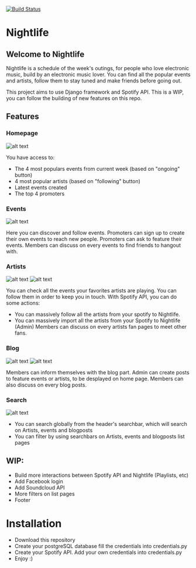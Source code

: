 [![Build Status](https://travis-ci.org/LeMayhem/nightlife.svg?branch=deploy)](https://travis-ci.org/LeMayhem/nightlife)

# Nightlife

## Welcome to Nightlife

Nightlife is a schedule of the week's outings, for people who love electronic music, build by an electronic music lover.
You can find all the popular events and artists, follow them to stay tuned and make friends before going out.

This project aims to use Django framework and Spotify API. This is a WIP, you can follow the building of new features on this repo.

## Features

### Homepage

![alt text](https://i.ibb.co/fz5ky8Td/localhost-8000.png)

You have access to:
- The 4 most populars events from current week (based on "ongoing" button)
- 4 most popular artists (based on "following" button)
- Latest events created
- The top 4 promoters

### Events

![alt text](https://i.ibb.co/Ng6QZ6f3/localhost-8000-events-the-magician-album-tour.png)

Here you can discover and follow events. Promoters can sign up to create their own events to reach new people.
Promoters can ask to feature their events.
Members can discuss on every events to find friends to hangout with.

### Artists

![alt text](https://i.ibb.co/xqbVw0KG/localhost-8000-artists.png)
![alt text](https://i.ibb.co/pmLfggr/localhost-8000-artists-amelie-lens.png)

You can check all the events your favorites artists are playing. You can follow them in order to keep you in touch.
With Spotify API, you can do some actions:
- You can massively follow all the artists from your spotify to Nightlife.
- You can massively import all the artists from your Spotify to Nightlife (Admin)
Members can discuss on every artists fan pages to meet other fans.

### Blog

![alt text](https://i.ibb.co/JbVp1yY/localhost-8000-blog.png)
![alt text](https://i.ibb.co/ycghbM0Z/localhost-8000-blog-the-magician-sera-au-badaboum-le-14-fevrier-pour-son-album-tour.png)

Members can inform themselves with the blog part. Admin can create posts to feature events or artists, to be desplayed on home page.
Members can also discuss on every blog posts.

### Search

![alt text](https://i.ibb.co/zhVfTtGf/localhost-8000-search.png)

- You can search globally from the header's searchbar, which will search on Artists, events and blogposts
- You can filter by using searchbars on Artists, events and blogposts list pages

## WIP:
- Build more interactions between Spotify API and Nightlife (Playlists, etc)
- Add Facebook login
- Add Soundcloud API
- More filters on list pages
- Footer

# Installation
- Download this repository
- Create your postgreSQL database  fill the credentials into credentials.py
- Create your Spotify API. Add your own credentials into credentials.py
- Enjoy :)

